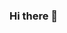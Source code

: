 ### Hi there 👋

<!--
**Karenlovesds/Karenlovesds** is a ✨ _special_ ✨ repository because its `README.md` (this file) appears on your GitHub profile.

Here are some ideas to get you started:

Mingyue Zheng | Data scientist & Epidemiologist

🐱 My research profile

💻 I'm currently looking for Data Scientist work!

💬 Ask me about machine learning (^_^)

📫 How to reach me: mz16988@my.bristol.ac.uk or https://www.linkedin.com/in/mingyue-zheng-drcafe/
- 🔭 I’m currently working on ...
- 🌱 I’m currently learning ...
- 👯 I’m looking to collaborate on ...
- 🤔 I’m looking for help with ...
- 💬 Ask me about ...
- 📫 How to reach me: ...
- 😄 Pronouns: ...
- ⚡ Fun fact: ...
-->
